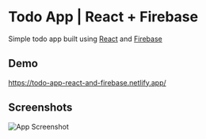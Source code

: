 
# Todo App | React + Firebase

Simple todo app built using [React](https://reactjs.org/docs/getting-started.html) and [Firebase](https://firebase.google.com/?gclid=Cj0KCQiAi9mPBhCJARIsAHchl1yVXvLF4p7lfOFmaU3cz-AmRQ5Fh9iou1tjTs3Ml5o-EweU4wgHFU0aAtL6EALw_wcB&gclsrc=aw.ds)




## Demo

https://todo-app-react-and-firebase.netlify.app/

  
## Screenshots

![App Screenshot](https://via.placeholder.com/468x300?text=App+Screenshot+Here)


